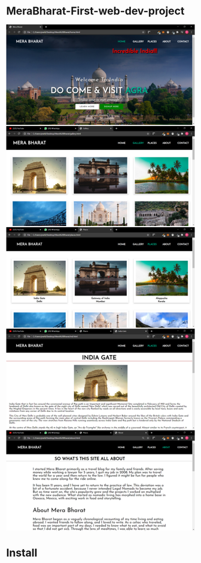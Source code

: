# MeraBharat-First-web-dev-project

![](screenshots/1.png)
![](screenshots/2.png)
![](screenshots/3.png)
![](screenshots/4.png)
![](screenshots/5.png)

# Install

